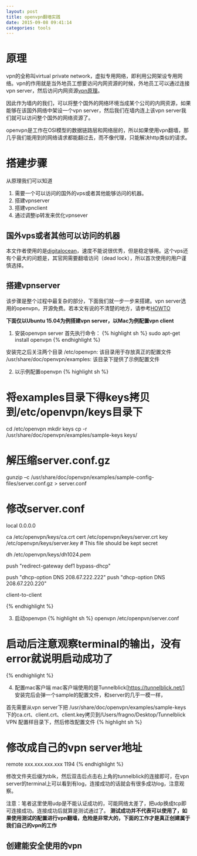 ```yaml
---
layout: post
title: openvpn翻墙实践
date: 2015-09-08 09:41:14
categories: tools
---
```


# 原理
vpn的全称叫virtual private network，虚拟专用网络，即利用公网架设专用网络。vpn的作用就是当外地员工想要访问内网资源的时候，外地员工可以通过连接vpn server，然后访问内网资源[vpn原理](http://baike.baidu.com/link?url=1xZna2Iapi4-RWKsx7DhxdVq7wXzZ8TW5_jbxVxZnGhj_P2nR-T6vGzkp94y605_qyfUD5bMvisdSvuT2ASD9seNLDHRS_w9a3Knnw9HIW_pEwaWY6RknWHUjnWYr6Jm)。

因此作为墙内的我们，可以将整个国外的网络环境当成某个公司的内网资源，如果能够在该国外网络中架设一个vpn server，然后我们在墙内连上该vpn server我们就可以访问整个国外的网络资源了。

openvpn是工作在OSI模型的数据链路层和网络层的，所以如果使用vpn翻墙，那几乎我们能用到的网络请求都能翻过去，而不像代理，只能解决http类似的请求。

# 搭建步骤
从原理我们可以知道
1. 需要一个可以访问的国外的vps或者其他能够访问的机器。
2. 搭建vpnserver
3. 搭建vpnclient
4. 通过调整ip转发来优化vpnsever

## 国外vps或者其他可以访问的机器
本文作者使用的是[digitalocean](http://www.digitalocean.com/)，速度不能说很优秀，但是稳定够用。这个vps还有个最大的问题是，其官网需要翻墙访问（dead lock），所以首次使用的用户谨慎选择。

## 搭建vpnserver
该步骤是整个过程中最复杂的部分，下面我们就一步一步来搭建。vpn server选用的openvpn，开源免费。若本文有说的不清楚的地方，请参考[HOWTO](https://openvpn.net/index.php/open-source/documentation/howto.html#quick)

**下面仅以Ubuntu 15.04为例搭建vpn server，以Mac为例配置vpn client**

1. 安装openvpn server
首先执行命令：
{% highlight sh %}
sudo apt-get install openvpn
{% endhighlight %}

安装完之后关注两个目录
/etc/openvpn: 该目录用于存放真正的配置文件
/usr/share/doc/openvpn/examples: 该目录下提供了示例配置文件

2. 以示例配置openvpn
{% highlight sh %}
# 将examples目录下得keys拷贝到/etc/openvpn/keys目录下
cd /etc/openvpn
mkdir keys
cp -r /usr/share/doc/openvpn/examples/sample-keys keys/

# 解压缩server.conf.gz
gunzip –c /usr/share/doc/openvpn/examples/sample-config-files/server.conf.gz > server.conf

# 修改server.conf
                                                                      
local 0.0.0.0

ca /etc/openvpn/keys/ca.crt
cert /etc/openvpn/keys/server.crt
key /etc/openvpn/keys/server.key  # This file should be kept secret

dh /etc/openvpn/keys/dh1024.pem

push "redirect-gateway def1 bypass-dhcp"

push "dhcp-option DNS 208.67.222.222"
push "dhcp-option DNS 208.67.220.220"

client-to-client

{% endhighlight %}

3. 启动openvpn
{% highlight sh %}
openvpn /etc/openpvn/server.conf 
# 启动后注意观察terminal的输出，没有error就说明启动成功了
{% endhighlight %}

4. 配置mac客户端
mac客户端使用的是Tunnelblick[https://tunnelblick.net/]
安装完后会弹一个sample的配置文件，和server的几乎一模一样，

首先需要从vpn server下把 /usr/share/doc/openvpn/examples/sample-keys下的ca.crt、client.crt、client.key拷贝到/Users/fragno/Desktop/Tunnelblick VPN 配置样目录下，然后修改配置文件
{% highlight sh %}
# 修改成自己的vpn server地址
remote xxx.xxx.xxx.xxx 1194
{% endhighlight %}

修改文件夹后缀为tblk，然后双击后点击右上角的tunnelblick的连接即可，在vpn server的terminal上可以看到有log，连接成功的话就会有很多成功log，注意观察。

注意：笔者这里使用udp是不能认证成功的，可能网络太差了，把udp换成tcp即可连接成功。连接成功后就算是测试通过了。
**测试成功并不代表可以使用了，如果使用测试的配置进行vpn翻墙，危险是非常大的，下面的工作才是真正创建属于我们自己的vpn的工作**


## 创建能安全使用的vpn